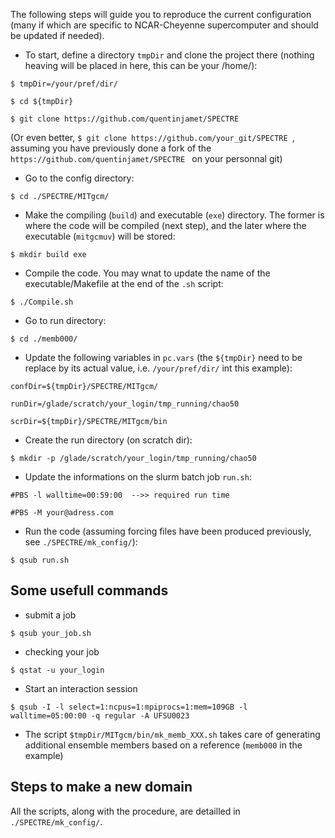The following steps will guide you to reproduce the current configuration (many if which are specific to NCAR-Cheyenne supercomputer and should be updated if needed).

- To start, define a directory ```tmpDir``` and clone the project there (nothing heaving will be placed in here, this can be your /home/):

```$ tmpDir=/your/pref/dir/```

```$ cd ${tmpDir}```

```$ git clone https://github.com/quentinjamet/SPECTRE ```

(Or even better, ```$ git clone https://github.com/your_git/SPECTRE ```, assuming you have previously done a fork of the ```https://github.com/quentinjamet/SPECTRE ``` on your personnal git)

- Go to the config directory:

```$ cd ./SPECTRE/MITgcm/```

- Make the compiling (```build```) and executable (```exe```) directory. The former is where the code will be compiled (next step), and the later where the executable (```mitgcmuv```) will be stored:

```$ mkdir build exe```

- Compile the code. You may wnat to update the name of the executable/Makefile at the end of the ```.sh``` script:

```$ ./Compile.sh```

- Go to run directory:

```$ cd ./memb000/```

- Update the following variables in ```pc.vars``` (the ```${tmpDir}``` need to be replace by its actual value, i.e. ```/your/pref/dir/``` int this example):

```confDir=${tmpDir}/SPECTRE/MITgcm/```

```runDir=/glade/scratch/your_login/tmp_running/chao50```

```scrDir=${tmpDir}/SPECTRE/MITgcm/bin```

- Create the run directory (on scratch dir):

```$ mkdir -p /glade/scratch/your_login/tmp_running/chao50```

- Update the informations on the slurm batch job ```run.sh```:

```#PBS -l walltime=00:59:00  -->> required run time```

```#PBS -M your@adress.com```

- Run the code (assuming forcing files have been produced previously, see ```./SPECTRE/mk_config/```):

```$ qsub run.sh```


## Some usefull commands

- submit a job

```$ qsub your_job.sh```

- checking your job

```$ qstat -u your_login```

- Start an interaction session

```$ qsub -I -l select=1:ncpus=1:mpiprocs=1:mem=109GB -l walltime=05:00:00 -q regular -A UFSU0023```

- The script ```$tmpDir/MITgcm/bin/mk_memb_XXX.sh``` takes care of generating additional ensemble members based on a reference (```memb000``` in the example)

## Steps to make a new domain

All the scripts, along with the procedure, are detailled in ```./SPECTRE/mk_config/```.
